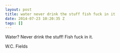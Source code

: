 ```yaml
---
layout: post
title: water never drink the stuff fish fuck in it
date: 2014-07-23 10:20:35 Z
tags: []
---
```

Water? Never drink the stuff! Fish fuck in it.

W.C. Fields

